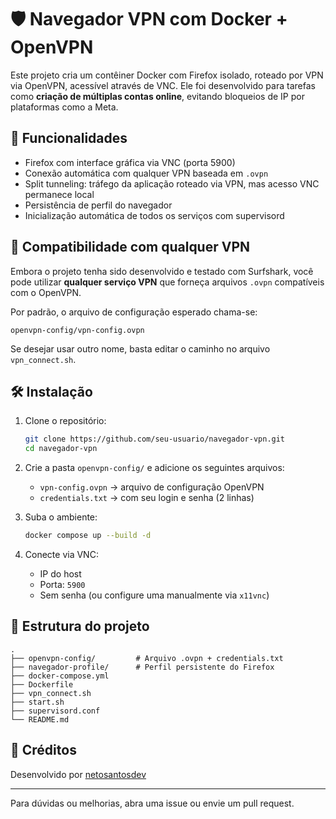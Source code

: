 # 🛡 Navegador VPN com Docker + OpenVPN

Este projeto cria um contêiner Docker com Firefox isolado, roteado por VPN via OpenVPN, acessível através de VNC. Ele foi desenvolvido para tarefas como **criação de múltiplas contas online**, evitando bloqueios de IP por plataformas como a Meta.

## 🚀 Funcionalidades

- Firefox com interface gráfica via VNC (porta 5900)
- Conexão automática com qualquer VPN baseada em `.ovpn`
- Split tunneling: tráfego da aplicação roteado via VPN, mas acesso VNC permanece local
- Persistência de perfil do navegador
- Inicialização automática de todos os serviços com supervisord

## 🔄 Compatibilidade com qualquer VPN

Embora o projeto tenha sido desenvolvido e testado com Surfshark, você pode utilizar **qualquer serviço VPN** que forneça arquivos `.ovpn` compatíveis com o OpenVPN.

Por padrão, o arquivo de configuração esperado chama-se:
```
openvpn-config/vpn-config.ovpn
```
Se desejar usar outro nome, basta editar o caminho no arquivo `vpn_connect.sh`.

## 🛠️ Instalação

1. Clone o repositório:
   ```bash
   git clone https://github.com/seu-usuario/navegador-vpn.git
   cd navegador-vpn
   ```

2. Crie a pasta `openvpn-config/` e adicione os seguintes arquivos:
   - `vpn-config.ovpn` → arquivo de configuração OpenVPN
   - `credentials.txt` → com seu login e senha (2 linhas)

3. Suba o ambiente:
   ```bash
   docker compose up --build -d
   ```

4. Conecte via VNC:
   - IP do host
   - Porta: `5900`
   - Sem senha (ou configure uma manualmente via `x11vnc`)

## 📂 Estrutura do projeto

```
.
├── openvpn-config/         # Arquivo .ovpn + credentials.txt
├── navegador-profile/      # Perfil persistente do Firefox
├── docker-compose.yml
├── Dockerfile
├── vpn_connect.sh
├── start.sh
├── supervisord.conf
└── README.md
```

## 👤 Créditos

Desenvolvido por [netosantosdev](https://github.com/netosantosdev)

---
Para dúvidas ou melhorias, abra uma issue ou envie um pull request.